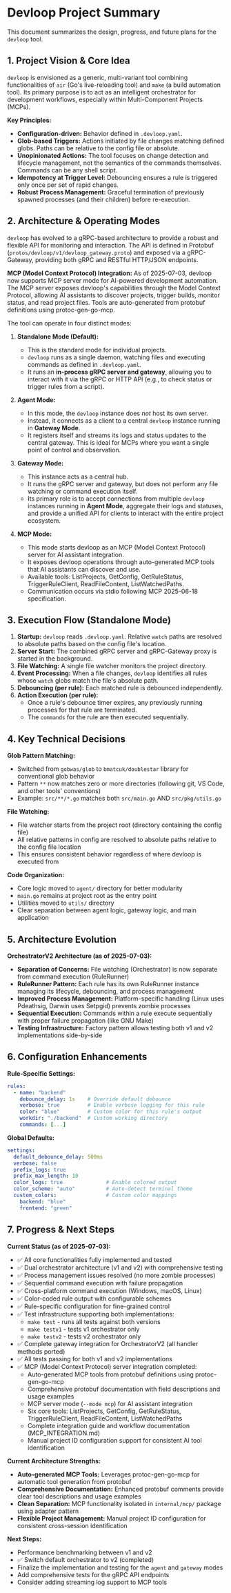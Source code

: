 # Devloop Project Summary

This document summarizes the design, progress, and future plans for the `devloop` tool.

## 1. Project Vision & Core Idea

`devloop` is envisioned as a generic, multi-variant tool combining functionalities of `air` (Go's live-reloading tool) and `make` (a build automation tool). Its primary purpose is to act as an intelligent orchestrator for development workflows, especially within Multi-Component Projects (MCPs).

**Key Principles:**
- **Configuration-driven:** Behavior defined in `.devloop.yaml`.
- **Glob-based Triggers:** Actions initiated by file changes matching defined globs. Paths can be relative to the config file or absolute.
- **Unopinionated Actions:** The tool focuses on change detection and lifecycle management, not the semantics of the commands themselves. Commands can be any shell script.
- **Idempotency at Trigger Level:** Debouncing ensures a rule is triggered only once per set of rapid changes.
- **Robust Process Management:** Graceful termination of previously spawned processes (and their children) before re-execution.

## 2. Architecture & Operating Modes

`devloop` has evolved to a gRPC-based architecture to provide a robust and flexible API for monitoring and interaction. The API is defined in Protobuf (`protos/devloop/v1/devloop_gateway.proto`) and exposed via a gRPC-Gateway, providing both gRPC and RESTful HTTP/JSON endpoints.

**MCP (Model Context Protocol) Integration:**
As of 2025-07-03, devloop now supports MCP server mode for AI-powered development automation. The MCP server exposes devloop's capabilities through the Model Context Protocol, allowing AI assistants to discover projects, trigger builds, monitor status, and read project files. Tools are auto-generated from protobuf definitions using protoc-gen-go-mcp.

The tool can operate in four distinct modes:

1.  **Standalone Mode (Default):**
    *   This is the standard mode for individual projects.
    *   `devloop` runs as a single daemon, watching files and executing commands as defined in `.devloop.yaml`.
    *   It runs an **in-process gRPC server and gateway**, allowing you to interact with it via the gRPC or HTTP API (e.g., to check status or trigger rules from a script).

2.  **Agent Mode:**
    *   In this mode, the `devloop` instance does *not* host its own server.
    *   Instead, it connects as a client to a central `devloop` instance running in **Gateway Mode**.
    *   It registers itself and streams its logs and status updates to the central gateway. This is ideal for MCPs where you want a single point of control and observation.

3.  **Gateway Mode:**
    *   This instance acts as a central hub.
    *   It runs the gRPC server and gateway, but does not perform any file watching or command execution itself.
    *   Its primary role is to accept connections from multiple `devloop` instances running in **Agent Mode**, aggregate their logs and statuses, and provide a unified API for clients to interact with the entire project ecosystem.

4.  **MCP Mode:**
    *   This mode starts devloop as an MCP (Model Context Protocol) server for AI assistant integration.
    *   It exposes devloop operations through auto-generated MCP tools that AI assistants can discover and use.
    *   Available tools: ListProjects, GetConfig, GetRuleStatus, TriggerRuleClient, ReadFileContent, ListWatchedPaths.
    *   Communication occurs via stdio following MCP 2025-06-18 specification.

## 3. Execution Flow (Standalone Mode)

1.  **Startup:** `devloop` reads `.devloop.yaml`. Relative `watch` paths are resolved to absolute paths based on the config file's location.
2.  **Server Start:** The combined gRPC server and gRPC-Gateway proxy is started in the background.
3.  **File Watching:** A single file watcher monitors the project directory.
4.  **Event Processing:** When a file changes, `devloop` identifies all rules whose `watch` globs match the file's absolute path.
5.  **Debouncing (per rule):** Each matched rule is debounced independently.
6.  **Action Execution (per rule):**
    *   Once a rule's debounce timer expires, any previously running processes for that rule are terminated.
    *   The `commands` for the rule are then executed sequentially.

## 4. Key Technical Decisions

**Glob Pattern Matching:**
- Switched from `gobwas/glob` to `bmatcuk/doublestar` library for conventional glob behavior
- Pattern `**` now matches zero or more directories (following git, VS Code, and other tools' conventions)
- Example: `src/**/*.go` matches both `src/main.go` AND `src/pkg/utils.go`

**File Watching:**
- File watcher starts from the project root (directory containing the config file)
- All relative patterns in config are resolved to absolute paths relative to the config file location
- This ensures consistent behavior regardless of where devloop is executed from

**Code Organization:**
- Core logic moved to `agent/` directory for better modularity
- `main.go` remains at project root as the entry point
- Utilities moved to `utils/` directory
- Clear separation between agent logic, gateway logic, and main application

## 5. Architecture Evolution

**OrchestratorV2 Architecture (as of 2025-07-03):**
- **Separation of Concerns:** File watching (Orchestrator) is now separate from command execution (RuleRunner)
- **RuleRunner Pattern:** Each rule has its own RuleRunner instance managing its lifecycle, debouncing, and process management
- **Improved Process Management:** Platform-specific handling (Linux uses Pdeathsig, Darwin uses Setpgid) prevents zombie processes
- **Sequential Execution:** Commands within a rule execute sequentially with proper failure propagation (like GNU Make)
- **Testing Infrastructure:** Factory pattern allows testing both v1 and v2 implementations side-by-side

## 6. Configuration Enhancements

**Rule-Specific Settings:**
```yaml
rules:
  - name: "backend"
    debounce_delay: 1s    # Override default debounce
    verbose: true         # Enable verbose logging for this rule
    color: "blue"         # Custom color for this rule's output
    workdir: "./backend"  # Custom working directory
    commands: [...]
```

**Global Defaults:**
```yaml
settings:
  default_debounce_delay: 500ms
  verbose: false
  prefix_logs: true
  prefix_max_length: 10
  color_logs: true              # Enable colored output
  color_scheme: "auto"          # Auto-detect terminal theme
  custom_colors:                # Custom color mappings
    backend: "blue"
    frontend: "green"
```

## 7. Progress & Next Steps

**Current Status (as of 2025-07-03):**
- ✅ All core functionalities fully implemented and tested
- ✅ Dual orchestrator architecture (v1 and v2) with comprehensive testing
- ✅ Process management issues resolved (no more zombie processes)
- ✅ Sequential command execution with failure propagation
- ✅ Cross-platform command execution (Windows, macOS, Linux)
- ✅ Color-coded rule output with configurable schemes
- ✅ Rule-specific configuration for fine-grained control
- ✅ Test infrastructure supporting both implementations:
  - `make test` - runs all tests against both versions
  - `make testv1` - tests v1 orchestrator only
  - `make testv2` - tests v2 orchestrator only
- ✅ Complete gateway integration for OrchestratorV2 (all handler methods ported)
- ✅ All tests passing for both v1 and v2 implementations
- ✅ MCP (Model Context Protocol) server integration completed:
  - Auto-generated MCP tools from protobuf definitions using protoc-gen-go-mcp
  - Comprehensive protobuf documentation with field descriptions and usage examples
  - MCP server mode (`--mode mcp`) for AI assistant integration
  - Six core tools: ListProjects, GetConfig, GetRuleStatus, TriggerRuleClient, ReadFileContent, ListWatchedPaths
  - Complete integration guide and workflow documentation (MCP_INTEGRATION.md)
  - Manual project ID configuration support for consistent AI tool identification

**Current Architecture Strengths:**
- **Auto-generated MCP Tools:** Leverages protoc-gen-go-mcp for automatic tool generation from protobuf
- **Comprehensive Documentation:** Enhanced protobuf comments provide clear tool descriptions and usage examples
- **Clean Separation:** MCP functionality isolated in `internal/mcp/` package using adapter pattern
- **Flexible Project Management:** Manual project ID configuration for consistent cross-session identification

**Next Steps:**
- Performance benchmarking between v1 and v2
- ✅ Switch default orchestrator to v2 (completed)
- Finalize the implementation and testing for the `agent` and `gateway` modes
- Add comprehensive tests for the gRPC API endpoints
- Consider adding streaming log support to MCP tools
